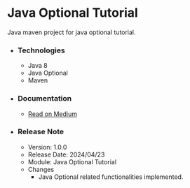 # Java Optional Tutorial
Java maven project for java optional tutorial.

* ### Technologies
    * Java 8
    * Java Optional
    * Maven

* ### Documentation
    * [Read on Medium](https://sachithariyathilaka.medium.com/optional-class-in-java-36e4046c253a)

* ### Release Note

    * Version: 1.0.0
    * Release Date: 2024/04/23
    * Module: Java Optional Tutorial
    * Changes
        * Java Optional related functionalities implemented.

